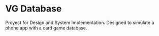 # VG Database
 
Proyect for Design and System Implementation.
Designed to simulate a phone app with a card game database.
